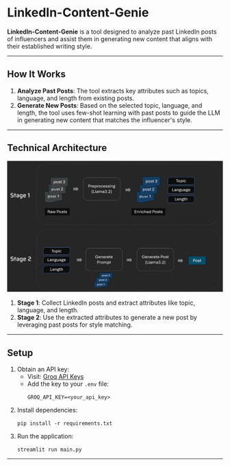 # LinkedIn-Content-Genie

**LinkedIn-Content-Genie** is a tool designed to analyze past LinkedIn posts of influencers and assist them in generating new content that aligns with their established writing style.

---

## How It Works
1. **Analyze Past Posts**: The tool extracts key attributes such as topics, language, and length from existing posts.
2. **Generate New Posts**: Based on the selected topic, language, and length, the tool uses few-shot learning with past posts to guide the LLM in generating new content that matches the influencer's style.

---

## Technical Architecture
<img src="resources/architecture.jpg"/>

1. **Stage 1**: Collect LinkedIn posts and extract attributes like topic, language, and length.
2. **Stage 2**: Use the extracted attributes to generate a new post by leveraging past posts for style matching.

---

## Setup
1. Obtain an API key:
   - Visit: [Groq API Keys](https://console.groq.com/keys)
   - Add the key to your `.env` file:  
     ```
     GROQ_API_KEY=<your_api_key>
     ```
2. Install dependencies:
   ```
   pip install -r requirements.txt
   ```
3. Run the application:
   ```
   streamlit run main.py
   ```

---
